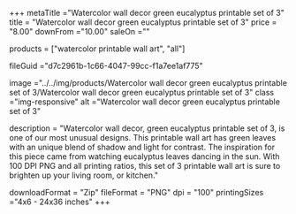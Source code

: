+++
metaTitle ="Watercolor wall decor green eucalyptus printable set of 3"
title = "Watercolor wall decor green eucalyptus printable set of 3"
price = "8.00"
downFrom ="10.00"
saleOn =""

products = ["watercolor printable wall art", "all"]

fileGuid ="d7c2961b-1c66-4047-99cc-f1a7ee1af775"

image ="../../img/products/Watercolor wall decor green eucalyptus printable set of 3/Watercolor wall decor green eucalyptus printable set of 3"
class ="img-responsive"
alt ="Watercolor wall decor green eucalyptus printable set of 3"

description = "Watercolor wall decor, green eucalyptus printable set of 3, is one of our most unusual designs. This printable wall art has green leaves with an unique blend of shadow and light for contrast. The inspiration for this piece came from watching eucalyptus leaves dancing in the sun. With 100 DPI PNG and all printing ratios, this set of 3 printable wall art is sure to brighten up your living room, or kitchen."

downloadFormat = "Zip"
fileFormat = "PNG"
dpi = "100"
printingSizes ="4x6 - 24x36 inches"
+++